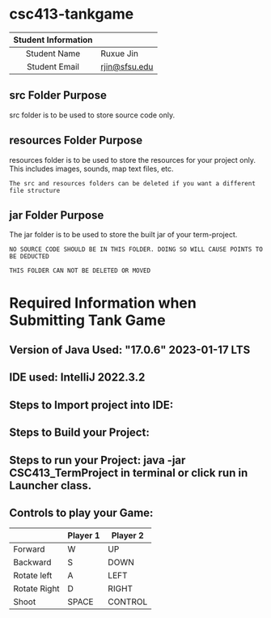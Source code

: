 # csc413-tankgame


| Student Information |                |
|:-------------------:|----------------|
|  Student Name       |   Ruxue Jin    |
|  Student Email      |  rjin@sfsu.edu |

## src Folder Purpose 
src folder is to be used to store source code only.

## resources Folder Purpose 
resources folder is to be used to store the resources for your project only. This includes images, sounds, map text files, etc.

`The src and resources folders can be deleted if you want a different file structure`

## jar Folder Purpose 
The jar folder is to be used to store the built jar of your term-project.

`NO SOURCE CODE SHOULD BE IN THIS FOLDER. DOING SO WILL CAUSE POINTS TO BE DEDUCTED`

`THIS FOLDER CAN NOT BE DELETED OR MOVED`

# Required Information when Submitting Tank Game

## Version of Java Used: "17.0.6" 2023-01-17 LTS

## IDE used: IntelliJ 2022.3.2

## Steps to Import project into IDE:

## Steps to Build your Project:
 
## Steps to run your Project: java -jar CSC413_TermProject in terminal or click run in Launcher class.

## Controls to play your Game:

|               | Player 1 | Player 2 |
|---------------|----------|----------|
|  Forward      |    W     |   UP     |
|  Backward     |    S     |   DOWN   |
|  Rotate left  |    A     |   LEFT   |
|  Rotate Right |    D     |   RIGHT  |
|  Shoot        |   SPACE  |  CONTROL |

<!-- you may add more controls if you need to. -->
